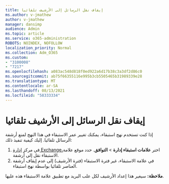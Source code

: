 ```yaml
---
title: إيقاف نقل الرسائل إلى الأرشيف تلقائيا
ms.author: v-jmathew
author: v-jmathew
manager: dansimp
audience: Admin
ms.topic: article
ms.service: o365-administration
ROBOTS: NOINDEX, NOFOLLOW
localization_priority: Normal
ms.collection: Adm_O365
ms.custom:
- "3100008"
- "7217"
ms.openlocfilehash: a083ac548d818f0ed922a6d17b38c3a3df2d86c0
ms.sourcegitcommit: ab75f66355116e995b3cb5505465b31989339e28
ms.translationtype: MT
ms.contentlocale: ar-SA
ms.lasthandoff: 08/13/2021
ms.locfileid: "58333334"
---
```

# <a name="stop-messages-from-moving-to-the-archive-automatically"></a>إيقاف نقل الرسائل إلى الأرشيف تلقائيا

إذا كنت تستخدم نهج استبقاء، يمكنك تغيير عمر الاستبقاء في هذا النهج لمنع أرشفة الرسائل تلقائيا. إليك كيفية تنفيذ ذلك:

1. في مركز [إدارة Exchange،](https://go.microsoft.com/fwlink/?linkid=2059104)اختر **علامات استبقاء إدارة**  >  **التوافق**. حدد موقع علامة الاستبقاء نقل إلى أرشفة.
2. في علامة الاستبقاء، غير فترة الاستبقاء (فترة الأرشيف) إلى عدم إيقاف أرشفة العناصر تلقائيا بواسطة نهج استبقاء. 

**ملاحظة:** سيغير هذا إعداد الأرشيف لكل علب البريد مع تطبيق علامة الاستبقاء هذه عليها.
